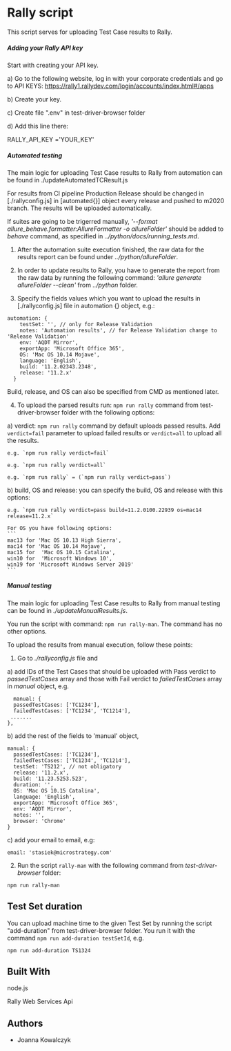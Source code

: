 # Rally script

This script serves for uploading Test Case results to Rally.

##### Adding your Rally API key

Start with creating your API key.

  a) Go to the following website, log in with your corporate credentials and go to API KEYS: https://rally1.rallydev.com/login/accounts/index.html#/apps

  b) Create your key.

  c) Create file ".env" in test-driver-browser folder

  d) Add this line there: 

  RALLY_API_KEY ='YOUR_KEY'
##### Automated testing

The main logic for uploading Test Case results to Rally from automation can be found in ./updateAutomatedTCResult.js

For results from CI pipeline Production Release should be changed in [./rallyconfig.js] in [automated{}] object every release and pushed to m2020 branch. The results will be uploaded automatically.

If suites are going to be trigerred manually, *'--format allure_behave.formatter:AllureFormatter -o allureFolder'* should be added to *behave* command, as specified in *../python/docs/running_tests.md*.

1) After the automation suite execution finished, the raw data for the results report can be found under *../python/allureFolder*.

2) In order to update results to Rally, you have to generate the report from the raw data by running the following command:
  *'allure generate allureFolder --clean'*
  from 
  *../python* folder.

3) Specify the fields values which you want to upload the results in [./rallyconfig.js] file in 
automation {} object, e.g.:
```
automation: {
    testSet: '', // only for Release Validation
    notes: 'Automation results', // for Release Validation change to 'Release Validation'
    env: 'AQDT Mirror',
    exportApp: 'Microsoft Office 365',
    OS: 'Mac OS 10.14 Mojave',
    language: 'English',
    build: '11.2.02343.2348',
    release: '11.2.x'
  }
  ```

Build, release, and OS can also be specified from CMD as mentioned later.

4) To upload the parsed results run: `npm run rally` command from test-driver-browser folder with the following options:

  a) verdict: `npm run rally` command by default uploads passed results. Add `verdict=fail` parameter to upload failed results or `verdict=all` to upload all the results. 

    e.g. `npm run rally verdict=fail`

    e.g. `npm run rally verdict=all`

    e.g. `npm run rally` = (`npm run rally verdict=pass`)

  b) build, OS and release: you can specify the build, OS and release with this options: 

    e.g. `npm run rally verdict=pass build=11.2.0100.22939 os=mac14 release=11.2.x`

    For OS you have following options:
    ```
    mac13 for 'Mac OS 10.13 High Sierra',
    mac14 for 'Mac OS 10.14 Mojave',
    mac15 for  'Mac OS 10.15 Catalina',
    win10 for  'Microsoft Windows 10',
    win19 for 'Microsoft Windows Server 2019'
    ```
##### Manual testing
The main logic for uploading Test Case results to Rally from manual testing can be found in *./updateManualResults.js*.

You run the script with command: `npm run rally-man`. The command has no other options.

To upload the results from manual execution, follow these points:

1) Go to *./rallyconfig.js* file and

  a) add IDs of the Test Cases that should be uploaded with Pass verdict to *passedTestCases* array and those with Fail verdict to *failedTestCases* array in *manual* object, e.g.
  ```
    manual: {
    passedTestCases: ['TC1234'],
    failedTestCases: ['TC1234', 'TC1214'],
   .......
  },
  ```

  b) add the rest of the fields to 'manual' object,
  ```
  manual: {
    passedTestCases: ['TC1234'],  
    failedTestCases: ['TC1234', 'TC1214'],
    testSet: 'TS212', // not obligatory
    release: '11.2.x',
    build: '11.23.5253.523',
    duration: '',
    OS: 'Mac OS 10.15 Catalina',
    language: 'English',
    exportApp: 'Microsoft Office 365',
    env: 'AQDT Mirror',
    notes: '',
    browser: 'Chrome'
  }
```
  c) add your email to email, e.g:

    email: 'stasiek@microstrategy.com'

2) Run the script `rally-man` with the following command from *test-driver-browser* folder:

  `npm run rally-man`

## Test Set duration

You can upload machine time to the given Test Set by running the script "add-duration" from test-driver-browser folder.
You run it with the command `npm run add-duration testSetId`, e.g.

  `npm run add-duration TS1324`

## Built With

node.js

Rally Web Services Api


## Authors

* Joanna Kowalczyk

